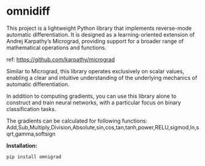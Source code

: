 # omnidiff
This project is a lightweight Python library that implements reverse-mode automatic differentiation. It is designed as a learning-oriented extension of Andrej Karpathy’s Micrograd, providing support for a broader range of mathematical operations and functions.

ref: https://github.com/karpathy/micrograd

Similar to Micrograd, this library operates exclusively on scalar values, enabling a clear and intuitive understanding of the underlying mechanics of automatic differentiation.

In addition to computing gradients, you can use this library alone to construct and train neural networks, with a particular focus on binary classification tasks.

The gradients can be calculated for following functions:
Add,Sub,Multiply,Division,Absolute,sin,cos,tan,tanh,power,RELU,sigmod,ln,sqrt,gamma,softsign


<strong>Installation:</strong>

`pip install omnigrad`
